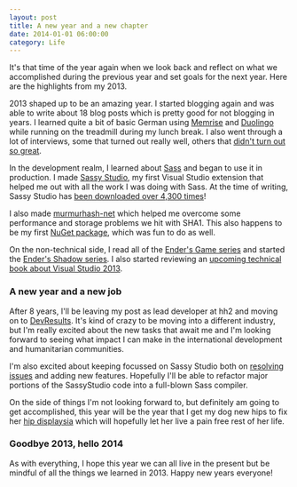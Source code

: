 ```yaml
---
layout: post
title: A new year and a new chapter
date: 2014-01-01 06:00:00
category: Life
---
```


<div class="jumbotron">
	It's that time of the year again when we look back and reflect on what we accomplished during
	the previous year and set goals for the next year. Here are the highlights from my 2013.
</div>

2013 shaped up to be an amazing year. I started blogging again and was able to write about 18 blog posts
which is pretty good for not blogging in years. I learned quite a bit of basic German using [Memrise](http://memrise.com/)
and [Duolingo](http://www.duolingo.com/) while running on the treadmill during my lunch break.
I also went through a lot of interviews, some that turned out really well, others that [didn't turn out so great](/posts/2013/04/19/Post-mortem-of-my-failed-interview).

In the development realm, I learned about [Sass](http://sass-lang.com/) and began to use it in production.
I made [Sassy Studio](https://github.com/darrenkopp/SassyStudio), my first Visual Studio extension that helped me out
with all the work I was doing with Sass. At the time of writing, Sassy Studio has [been downloaded over 4,300 times](http://visualstudiogallery.msdn.microsoft.com/85fa99a6-e4c6-4a1c-9f00-e6a8129b6f4d)!

I also made [murmurhash-net](https://github.com/darrenkopp/murmurhash-net)
which helped me overcome some performance and storage problems we hit with SHA1.
This also happens to be my first [NuGet package](http://www.nuget.org/packages/murmurhash/), which was fun to do as well.

On the non-technical side, I read all of the [Ender's Game series](http://www.amazon.com/gp/product/0765362430/ref=as_li_qf_sp_asin_tl?ie=UTF8&camp=1789&creative=9325&creativeASIN=0765362430&linkCode=as2&tag=diaryofamadma-20)
and started the [Ender's Shadow series](http://www.amazon.com/gp/product/0765362449/ref=as_li_qf_sp_asin_tl?ie=UTF8&camp=1789&creative=9325&creativeASIN=0765362449&linkCode=as2&tag=diaryofamadma-20).
I also started reviewing an [upcoming technical book about Visual Studio 2013](http://www.packtpub.com/visual-studio-2013-cookbook/book).

### A new year and a new job

After 8 years, I'll be leaving my post as lead developer at hh2 and moving on to [DevResults](http://devresults.com/en/p/home).
It's kind of crazy to be moving into a different industry, but I'm really excited about the new tasks that await
me and I'm looking forward to seeing what impact I can make in the international development and humanitarian communities.

I'm also excited about keeping focussed on Sassy Studio both on [resolving issues](https://github.com/darrenkopp/SassyStudio/issues?state=open) and adding new features.
Hopefully I'll be able to refactor major portions of the SassyStudio code into a full-blown Sass compiler.

On the side of things I'm not looking forward to, but definitely am going to get accomplished, this year will be
the year that I get my dog new hips to fix her [hip displaysia](http://en.wikipedia.org/wiki/Hip_dysplasia_(canine))
which will hopefully let her live a pain free rest of her life.

### Goodbye 2013, hello 2014

As with everything, I hope this year we can all live in the present but be mindful of all the things we learned
in 2013. Happy new years everyone!